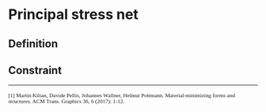 # Principal stress net

## Definition

## Constraint





<!-- [![Funicular](../assets/funicular.png)](https://www.youtube.com/embed/sOzjRHIrR-s) -->

-----------------------------------------------------------
<span style="font-family:Papyrus; font-size:0.8em;">[1] Martin Kilian, Davide Pellis, Johannes Wallner, Helmut Pottmann. Material-minimizing forms and structures. ACM Trans. Graphics 36,  6 (2017): 1-12.</span>

